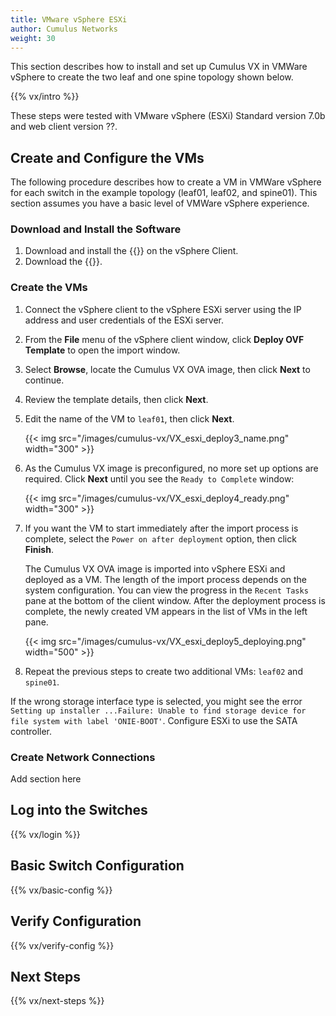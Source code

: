 ```yaml
---
title: VMware vSphere ESXi
author: Cumulus Networks
weight: 30
---
```

This section describes how to install and set up Cumulus VX in VMWare vSphere to create the two leaf and one spine topology shown below.

{{% vx/intro %}}

These steps were tested with VMware vSphere (ESXi) Standard version 7.0b and web client version ??.

## Create and Configure the VMs

The following procedure describes how to create a VM in VMWare vSphere for each switch in the example topology (leaf01, leaf02, and spine01). This section assumes you have a basic level of VMWare vSphere experience.

### Download and Install the Software

1. Download and install the {{<exlink url="https://my.vmware.com/web/vmware/details?productId=352&downloadGroup=OVFTOOL350" text="VMware OVFtools utility">}} on the vSphere Client.
2. Download the {{<exlink url="https://cumulusnetworks.com/products/cumulus-vx/download/" text="OVA disk image for use with VMware">}}.

### Create the VMs

1. Connect the vSphere client to the vSphere ESXi server using the IP address and user credentials of the ESXi server.

2. From the **File** menu of the vSphere client window, click **Deploy OVF Template** to open the import window.

3. Select **Browse**, locate the Cumulus VX OVA image, then click **Next** to continue.

4. Review the template details, then click **Next**.

5. Edit the name of the VM to `leaf01`, then click **Next**.

    {{< img src="/images/cumulus-vx/VX_esxi_deploy3_name.png" width="300" >}}

6. As the Cumulus VX image is preconfigured, no more set up options are required. Click **Next** until you see the `Ready to Complete` window:

    {{< img src="/images/cumulus-vx/VX_esxi_deploy4_ready.png" width="300" >}}

7. If you want the VM to start immediately after the import process is complete, select the `Power on after deployment` option, then click **Finish**.

   The Cumulus VX OVA image is imported into vSphere ESXi and deployed as a VM. The length of the import process depends on the system configuration. You can view the progress in the `Recent Tasks` pane at the bottom of the client window. After the deployment process is complete, the newly created VM appears in the list of VMs in the left pane.

   {{< img src="/images/cumulus-vx/VX_esxi_deploy5_deploying.png" width="500" >}}

8. Repeat the previous steps to create two additional VMs: `leaf02` and `spine01`.

If the wrong storage interface type is selected, you might see the error `Setting up installer ...Failure: Unable to find storage device for file system with label 'ONIE-BOOT'`. Configure ESXi to use the SATA controller.

### Create Network Connections

Add section here

## Log into the Switches

{{% vx/login %}}

## Basic Switch Configuration

{{% vx/basic-config %}}

## Verify Configuration

{{% vx/verify-config %}}

## Next Steps

{{% vx/next-steps %}}
